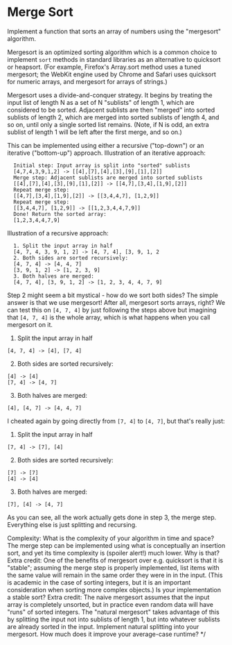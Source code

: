 # Merge Sort

Implement a function that sorts an array of numbers using the "mergesort" algorithm.

Mergesort is an optimized sorting algorithm which is a common choice to implement `sort`
methods in standard libraries as an alternative to quicksort or heapsort. (For example,
Firefox's Array.sort method uses a tuned mergesort; the WebKit engine used by Chrome and
Safari uses quicksort for numeric arrays, and mergesort for arrays of strings.)

Mergesort uses a divide-and-conquer strategy. It begins by treating the input list of length N
as a set of N "sublists" of length 1, which are considered to be sorted. Adjacent sublists are then
"merged" into sorted sublists of length 2, which are merged into sorted sublists of length 4, and so
on, until only a single sorted list remains. (Note, if N is odd, an extra sublist of length 1 will be left
after the first merge, and so on.)

This can be implemented using either a recursive ("top-down") or an iterative ("bottom-up") approach.
Illustration of an iterative approach:

```
  Initial step: Input array is split into "sorted" sublists
  [4,7,4,3,9,1,2] -> [[4],[7],[4],[3],[9],[1],[2]]
  Merge step: Adjacent sublists are merged into sorted sublists
  [[4],[7],[4],[3],[9],[1],[2]] -> [[4,7],[3,4],[1,9],[2]]
  Repeat merge step:
  [[4,7],[3,4],[1,9],[2]] -> [[3,4,4,7], [1,2,9]]
  Repeat merge step:
  [[3,4,4,7], [1,2,9]] -> [[1,2,3,4,4,7,9]]
  Done! Return the sorted array:
  [1,2,3,4,4,7,9]
```
  
Illustration of a recursive approach:

```
  1. Split the input array in half
  [4, 7, 4, 3, 9, 1, 2] -> [4, 7, 4], [3, 9, 1, 2
  2. Both sides are sorted recursively:
  [4, 7, 4] -> [4, 4, 7]
  [3, 9, 1, 2] -> [1, 2, 3, 9]
  3. Both halves are merged:
  [4, 7, 4], [3, 9, 1, 2] -> [1, 2, 3, 4, 4, 7, 9]
```

  Step 2 might seem a bit mystical - how do we sort both sides? The
  simple answer is that we use mergesort! After all, mergesort sorts
  arrays, right? We can test this on `[4, 7, 4]` by just following the
  steps above but imagining that `[4, 7, 4]` is the whole array, which
  is what happens when you call mergesort on it.
  
  1. Split the input array in half
  
    [4, 7, 4] -> [4], [7, 4]
    
  2. Both sides are sorted recursively:
  
    [4] -> [4]
    [7, 4] -> [4, 7]
    
  3. Both halves are merged:
  
    [4], [4, 7] -> [4, 4, 7]
    
  I cheated again by going directly from `[7, 4]` to `[4, 7]`, but that's
  really just:
  
  1. Split the input array in half
  
    [7, 4] -> [7], [4]
    
  2. Both sides are sorted recursively:
  
    [7] -> [7]
    [4] -> [4]
    
  3. Both halves are merged:
  
    [7], [4] -> [4, 7]
    
  As you can see, all the work actually gets done in step 3, the merge
  step. Everything else is just splitting and recursing.
  
Complexity:
  What is the complexity of your algorithm in time and space?
  The merge step can be implemented using what is conceptually an insertion sort, and yet its time
  complexity is (spoiler alert!) much lower. Why is that?
Extra credit:
  One of the benefits of mergesort over e.g. quicksort is that it is "stable"; assuming the merge
  step is properly implemented, list items with the same value will remain in the same order they were
  in in the input. (This is academic in the case of sorting integers, but it is an important consideration
  when sorting more complex objects.) Is your implementation a stable sort?
Extra credit:
  The naive mergesort assumes that the input array is completely unsorted, but in practice even random
  data will have "runs" of sorted integers. The "natural mergesort" takes advantage of this by splitting
  the input not into sublists of length 1, but into whatever sublists are already sorted in the input.
  Implement natural splitting into your mergesort. How much does it improve your average-case runtime?
 */
